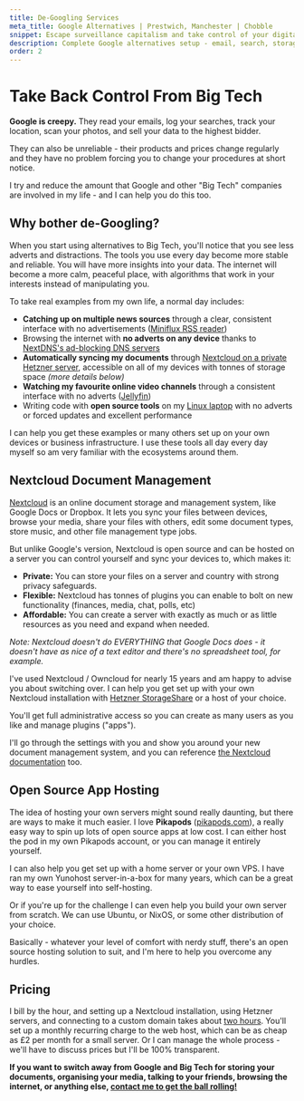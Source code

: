 ```yaml
---
title: De-Googling Services
meta_title: Google Alternatives | Prestwich, Manchester | Chobble
snippet: Escape surveillance capitalism and take control of your digital life
description: Complete Google alternatives setup - email, search, storage, media and more
order: 2
---
```


# Take Back Control From Big Tech

**Google is creepy.** They read your emails, log your searches, track your location, scan your photos, and sell your data to the highest bidder.

They can also be unreliable - their products and prices change regularly and they have no problem forcing you to change your procedures at short notice.

I try and reduce the amount that Google and other "Big Tech" companies are involved in my life - and I can help you do this too.

## Why bother de-Googling?

When you start using alternatives to Big Tech, you'll notice that you see less adverts and distractions. The tools you use every day become more stable and reliable. You will have more insights into your data. The internet will become a more calm, peaceful place, with algorithms that work in your interests instead of manipulating you.

To take real examples from my own life, a normal day includes:

- **Catching up on multiple news sources** through a clear, consistent interface with no advertisements ([Miniflux RSS reader](https://miniflux.app/))
- Browsing the internet with **no adverts on any device** thanks to [NextDNS's ad-blocking DNS servers](https://nextdns.io/)
- **Automatically syncing my documents** through [Nextcloud on a private Hetzner server](https://www.hetzner.com/storage/storage-share/), accessible on all of my devices with tonnes of storage space _(more details below)_
- **Watching my favourite online video channels** through a consistent interface with no adverts ([Jellyfin](https://jellyfin.org/))
- Writing code with **open source tools** on my [Linux laptop](/services/linux-conversions/) with no adverts or forced updates and excellent performance

I can help you get these examples or many others set up on your own devices or business infrastructure. I use these tools all day every day myself so am very familiar with the ecosystems around them.

## Nextcloud Document Management

[Nextcloud](https://nextcloud.com/) is an online document storage and management system, like Google Docs or Dropbox. It lets you sync your files between devices, browse your media, share your files with others, edit some document types, store music, and other file management type jobs.

But unlike Google's version, Nextcloud is open source and can be hosted on a server you can control yourself and sync your devices to, which makes it:

- **Private:** You can store your files on a server and country with strong privacy safeguards.
- **Flexible:** Nextcloud has tonnes of plugins you can enable to bolt on new functionality (finances, media, chat, polls, etc)
- **Affordable:** You can create a server with exactly as much or as little resources as you need and expand when needed.

_Note: Nextcloud doesn't do EVERYTHING that Google Docs does - it doesn't have as nice of a text editor and there's no spreadsheet tool, for example._

I've used Nextcloud / Owncloud for nearly 15 years and am happy to advise you about switching over. I can help you get set up with your own Nextcloud installation with [Hetzner StorageShare](https://www.hetzner.com/storage/storage-share/) or a host of your choice.

You'll get full administrative access so you can create as many users as you like and manage plugins ("apps").

I'll go through the settings with you and show you around your new document management system, and you can reference [the Nextcloud documentation](https://nextcloud.com/support/) too.

## Open Source App Hosting

The idea of hosting your own servers might sound really daunting, but there are ways to make it much easier. I love **Pikapods** ([pikapods.com](https://www.pikapods.com/)), a really easy way to spin up lots of open source apps at low cost. I can either host the pod in my own Pikapods account, or you can manage it entirely yourself.

I can also help you get set up with a home server or your own VPS. I have ran my own Yunohost server-in-a-box for many years, which can be a great way to ease yourself into self-hosting.

Or if you're up for the challenge I can even help you build your own server from scratch. We can use Ubuntu, or NixOS, or some other distribution of your choice.

Basically - whatever your level of comfort with nerdy stuff, there's an open source hosting solution to suit, and I'm here to help you overcome any hurdles.

## Pricing

I bill by the hour, and setting up a Nextcloud installation, using Hetzner servers, and connecting to a custom domain takes about [two hours](/prices/). You'll set up a monthly recurring charge to the web host, which can be as cheap as £2 per month for a small server. Or I can manage the whole process - we'll have to discuss prices but I'll be 100% transparent.

**If you want to switch away from Google and Big Tech for storing your documents, organising your media, talking to your friends, browsing the internet, or anything else, [contact me to get the ball rolling!](/contact/)**
